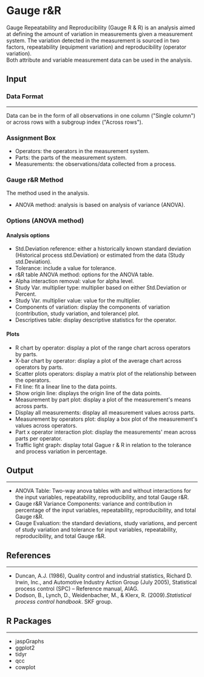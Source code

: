 Gauge r&R
==========================
Gauge Repeatability and Reproducibility (Gauge R & R) is an analysis aimed at defining the amount of variation in measurements given a measurement system. 
The variation detected in the measurement is sourced in two factors, repeatability (equipment variation) and reproducibility (operator variation).
<br>
Both attribute and variable measurement data can be used in the analysis. 

## Input
### Data Format
-------
Data can be in the form of all observations in one column ("Single column") or across rows with a subgroup index ("Across rows").

### Assignment Box
- Operators: the operators in the measurement system. 
- Parts: the parts of the measurement system.
- Measurements: the observations/data collected from a process.

### Gauge r&R Method
The method used in the analysis. 
- ANOVA method: analysis is based on analysis of variance (ANOVA).

### Options (ANOVA method)
#### Analysis options 
- Std.Deviation reference: either a historically known standard deviation (Historical process std.Deviation) or estimated from the data (Study std.Deviation).
- Tolerance: include a value for tolerance. 
- r&R table ANOVA method: options for the ANOVA table. 
 - Alpha interaction removal: value for alpha level. 
 - Study Var. multiplier type: multiplier based on either Std.Deviation or Percent. 
 - Study Var. multiplier value: value for the multiplier. 
 - Components of variation: display the components of variation (contribution, study variation, and tolerance) plot. 
- Descriptives table: display descriptive statistics for the operator. 

#### Plots
- R chart by operator: display a plot of the range chart across operators by parts. 
- X-bar chart by operator: display a plot of the average chart across operators by parts. 
- Scatter plots operators: display a matrix plot of the relationship between the operators.
 - Fit line: fit a linear line to the data points. 
 - Show origin line: displays the origin line of the data points.
- Measurement by part plot: display a plot of the measurement's means across parts.
 - Display all measurements: display all measurement values across parts. 
- Measurement by operators plot: display a box plot of the measurement's values across operators.
- Part x operator interaction plot: display the measurements' mean across parts per operator. 
- Traffic light graph: display total Gague r & R in relation to the tolerance and process variation in percentage.

## Output 
-------
- ANOVA Table: Two-way anova tables with and without interactions for the input variables, repeatability, reproducibility, and total Gauge r&R.  
- Gauge r&R Variance Components: variance and contribution in percentage of the input variables, repeatability, reproducibility, and total Gauge r&R.  
- Gauge Evaluation: the standard deviations, study variations, and percent of study variation and tolerance for input variables, repeatability, reproducibility, and total Gauge r&R.  

## References 
-------
- Duncan, A.J. (1986), Quality control and industrial statistics, Richard D. Irwin, Inc., and Automotive Industry Action Group (July 2005), Statistical process control (SPC) – Reference manual, AIAG.
- Dodson, B., Lynch, D., Weidenbacher, M., & Klerx, R. (2009).*Statistical process control handbook*. SKF group. 

## R Packages
-------
- jaspGraphs
- ggplot2
- tidyr
- qcc
- cowplot